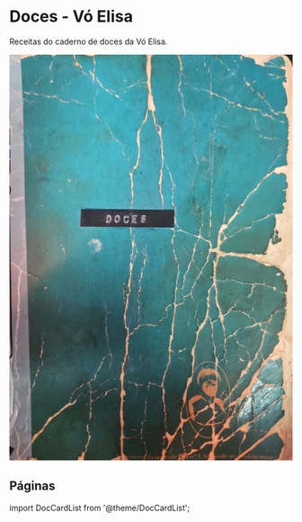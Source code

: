 # Doces - Vó Elisa

Receitas do caderno de doces da Vó Elisa.

![imagem base](./images/cover.png)

## Páginas

import DocCardList from '@theme/DocCardList';

<DocCardList />